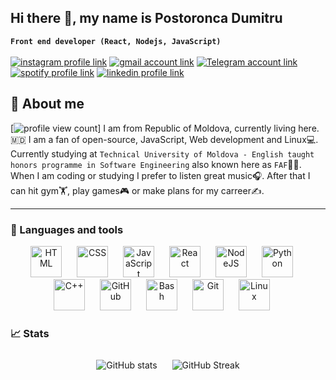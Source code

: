 ## Hi there 👋, my name is Postoronca Dumitru
**`Front end developer (React, Nodejs, JavaScript)`**<br/>
<br/>
[![instagram profile link](https://img.shields.io/badge/Instagram-E4405F?style=for-the-badge&logo=instagram&logoColor=white)](https://instagram.com/dima_.pos)
[![gmail account link](https://img.shields.io/badge/Gmail-D55440?style=for-the-badge&logo=gmail&logoColor=white)](mailto:postoroncadumitru@gmail.com)
[![Telegram account link](https://img.shields.io/badge/Telegram-2AA2DE?style=for-the-badge&logo=telegram&logoColor=white)](https://t.me/dima_pos)
[![spotify profile link](https://img.shields.io/badge/Spotify-1ED760?&style=for-the-badge&logo=spotify&logoColor=white)](https://open.spotify.com/user/oij53ehloq0l7x2lzcbkrvm5s?si=3b05ddc42902470d)
[![linkedin profile link](https://img.shields.io/badge/LinkedIn-1668C1?&style=for-the-badge&logo=linkedin&logoColor=white)](https://www.linkedin.com/in/postoronca-dumitru/)
## 💬 About me
[![profile view count](https://komarev.com/ghpvc/?username=DdimaPos)]
I am from Republic of Moldova, currently living here.🇲🇩 I am a fan of open-source, JavaScript, Web development and Linux💻. Currently studying at `Technical University of Moldova - English taught honors programme in Software Engineering` also known here as `FAF`🧑‍🎓. When I am coding or studying I prefer to listen great music🎧. After that I can hit gym🏋️, play games🎮 or make plans for my carreer✍️.

--- 

### 🔧 Languages and tools

<p align="center">
  <img  alt="HTML" width="50px" style="padding-right:20px;" src="https://cdn.jsdelivr.net/gh/devicons/devicon/icons/html5/html5-plain.svg" />
  <img  alt="CSS" width="50px" style="padding-right:20px;" src="https://cdn.jsdelivr.net/gh/devicons/devicon/icons/css3/css3-plain.svg" />
  <img  alt="JavaScript" width="50px" style="padding-right:20px;" src="https://cdn.jsdelivr.net/gh/devicons/devicon/icons/javascript/javascript-plain.svg" />
  <img  alt="React" width="50px" style="padding-right:20px;" src="https://cdn.jsdelivr.net/gh/devicons/devicon/icons/react/react-original.svg" />
  <img  alt="NodeJS" width="50px" style="padding-right:20px;" src="https://cdn.jsdelivr.net/gh/devicons/devicon/icons/nodejs/nodejs-original.svg" />
  <img  alt="Python" width="50px" style="padding-right:20px;" src="https://cdn.jsdelivr.net/gh/devicons/devicon/icons/python/python-plain.svg" />
  <img  alt="C++" width="50px" style="padding-right:20px;" src="https://cdn.jsdelivr.net/gh/devicons/devicon@latest/icons/cplusplus/cplusplus-plain.svg" />
  <img  alt="GitHub" width="50px" style="padding-right:20px;" src="https://cdn.jsdelivr.net/gh/devicons/devicon/icons/github/github-original.svg" />
  <img  alt="Bash" width="50px" style="padding-right:20px;" src="https://cdn.jsdelivr.net/gh/devicons/devicon/icons/bash/bash-original.svg" />
  <img  alt="Git" width="50px" style="padding-right:20px;" src="https://cdn.jsdelivr.net/gh/devicons/devicon/icons/git/git-original.svg" />
  <img  alt="Linux" width="50px" style="padding-right:20px;" src="https://cdn.jsdelivr.net/gh/devicons/devicon@latest/icons/archlinux/archlinux-original.svg" />
</p>

### 📈 Stats
<div align="center">
  <img src="https://github-readme-stats-ddimapos.vercel.app/api?username=DdimaPos&show_icons=true&theme=rose_pine" alt="GitHub stats" style="padding: 10px;" />
  <img src="https://streak-stats.demolab.com?user=DdimaPos&theme=rose_pine&border_radius=4.5" alt="GitHub Streak" style="padding: 10px;" />
</div>
  <!--
**DdimaPos/ddimapos** is a ✨ _special_ ✨ repository because its `README.md` (this file) appears on your GitHub profile.

Here are some ideas to get you started:

- 🔭 I’m currently working on ...
- 🌱 I’m currently learning ...
- 👯 I’m looking to collaborate on ...
- 🤔 I’m looking for help with ...
- 💬 Ask me about ...
- 📫 How to reach me: ...
- 😄 Pronouns: ...
- ⚡ Fun fact: ...
-->
